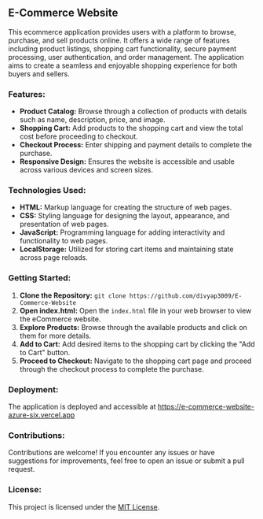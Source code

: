 ## E-Commerce Website

This ecommerce application provides users with a platform to browse, purchase, and sell products online. It offers a wide range of features including product listings, shopping cart functionality, secure payment processing, user authentication, and order management. The application aims to create a seamless and enjoyable shopping experience for both buyers and sellers.

### Features:

- **Product Catalog:** Browse through a collection of products with details such as name, description, price, and image.
- **Shopping Cart:** Add products to the shopping cart and view the total cost before proceeding to checkout.
- **Checkout Process:** Enter shipping and payment details to complete the purchase.
- **Responsive Design:** Ensures the website is accessible and usable across various devices and screen sizes.

### Technologies Used:

- **HTML:** Markup language for creating the structure of web pages.
- **CSS:** Styling language for designing the layout, appearance, and presentation of web pages.
- **JavaScript:** Programming language for adding interactivity and functionality to web pages.
- **LocalStorage:** Utilized for storing cart items and maintaining state across page reloads.

### Getting Started:

1. **Clone the Repository:** `git clone https://github.com/divyap3009/E-Commerce-Website`
2. **Open index.html:** Open the `index.html` file in your web browser to view the eCommerce website.
3. **Explore Products:** Browse through the available products and click on them for more details.
4. **Add to Cart:** Add desired items to the shopping cart by clicking the "Add to Cart" button.
5. **Proceed to Checkout:** Navigate to the shopping cart page and proceed through the checkout process to complete the purchase.

### Deployment:

The application is deployed and accessible at https://e-commerce-website-azure-six.vercel.app

### Contributions:

Contributions are welcome! If you encounter any issues or have suggestions for improvements, feel free to open an issue or submit a pull request.

### License:

This project is licensed under the [MIT License](LICENSE).

